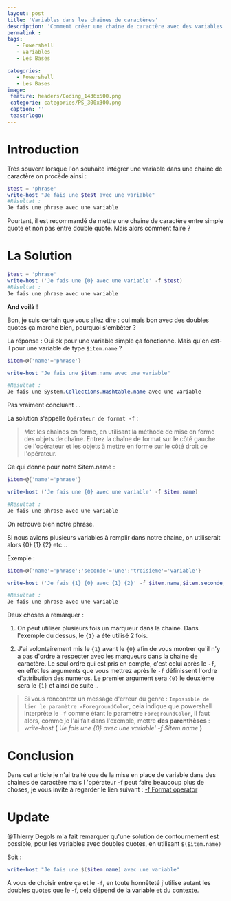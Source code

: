 ```yaml
---
layout: post
title: 'Variables dans les chaines de caractères'
description: 'Comment créer une chaine de caractère avec des variables'
permalink :
tags:
   - Powershell
   - Variables
   - Les Bases

categories:
   - Powershell
   - Les Bases
image:
 feature: headers/Coding_1436x500.png
 categorie: categories/PS_300x300.png
 caption: ''
 teaserlogo:
---
```


# Introduction
Très souvent lorsque l'on souhaite intégrer une variable dans une chaine de caractère on procède ainsi :

```powershell
$test = 'phrase'
write-host "Je fais une $test avec une variable"
#Résultat :
Je fais une phrase avec une variable
```

Pourtant, il est recommandé de mettre une chaine de caractère entre simple quote et non pas entre double quote.
Mais alors comment faire ?

# La Solution

```powershell
$test = 'phrase'
write-host ('Je fais une {0} avec une variable' -f $test)
#Résultat :
Je fais une phrase avec une variable
```
**And voilà** !

Bon, je suis certain que vous allez dire : oui mais bon avec des doubles quotes ça marche bien, pourquoi s'embêter ?

La réponse : Oui ok pour une variable simple ça fonctionne. Mais qu'en est-il pour une variable de type `$item.name` ? 

```powershell
$item=@{'name'='phrase'}

write-host "Je fais une $item.name avec une variable"

#Résultat :
Je fais une System.Collections.Hashtable.name avec une variable
```

Pas vraiment concluant ...

La solution s'appelle `Opérateur de format -f` :

>Met les chaînes en forme, en utilisant la méthode de mise en forme des objets de chaîne. Entrez la chaîne de format sur le côté gauche de l'opérateur et les objets à mettre en forme sur le côté droit de l'opérateur.

Ce qui donne pour notre $item.name :

```powershell
$item=@{'name'='phrase'}

write-host ('Je fais une {0} avec une variable' -f $item.name)

#Résultat :
Je fais une phrase avec une variable
```

On retrouve bien notre phrase. 

Si nous avions plusieurs variables à remplir dans notre chaine, on utiliserait alors {0} {1} {2} etc...

Exemple :

```powershell
$item=@{'name'='phrase';'seconde'='une';'troisieme'='variable'}

write-host ('Je fais {1} {0} avec {1} {2}' -f $item.name,$item.seconde,$item.troisieme)

#Résultat :
Je fais une phrase avec une variable
```
Deux choses à remarquer :

1. On peut utiliser plusieurs fois un marqueur dans la chaine. 
Dans l'exemple du dessus, le `{1}` a été utilisé 2 fois.

2. J'ai volontairement mis le `{1}` avant le `{0}` afin de vous montrer qu'il n'y a pas d'ordre à respecter avec les marqueurs dans la chaine de caractère. 
Le seul ordre qui est pris en compte, c'est celui après le `-f`,
en effet les arguments que vous mettrez après le `-f` définissent l'ordre d'attribution des numéros. Le premier argument sera `{0}`
le deuxième sera le `{1}`
et ainsi de suite ..

>Si vous rencontrer un message d'erreur du genre : `Impossible de lier le paramètre «ForegroundColor`, cela indique que powershell interprète le `-f` comme étant le paramètre `ForegroundColor`, il faut alors, comme je l'ai fait dans l'exemple, mettre **des parenthèses** : *write-host* **(** *'Je fais une {0} avec une variable'* *-f $item.name* **)**

# Conclusion
Dans cet article je n'ai traité que de la mise en place de variable dans des chaines de caractère mais l 'opérateur -f peut faire beaucoup plus de choses, je vous invite à regarder le lien suivant : <a href='https://ss64.com/ps/syntax-f-operator.html' target = '_blank'>-f Format operator</a>

# Update 
@Thierry Degols m'a fait remarquer qu'une solution de contournement est possible, pour les variables avec doubles quotes, en utilisant `$($item.name)`

Soit :
```powershell
write-host "Je fais une $($item.name) avec une variable"
```
A vous de choisir entre ça et le `-f`, en toute honnêteté j'utilise autant les doubles quotes que le -f, cela dépend de la variable et du contexte.
